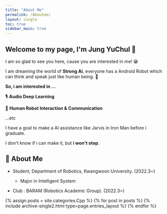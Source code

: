 ```yaml
---
title: "About Me"
permalink: /Aboutme/
layout: single
toc: true
sidebar_main: true
---
```


## Welcome to my page, I'm Jung YuChul 🥳

I am so glad to see you here, cause you are interested in me! 😁

I am dreaming the world of **Strong Ai**, everyone has a Android Robot which can think and speak just like human being. 🤖

**So, i am interested in ...**

🎙 **Audio Deep Learning**

💭 **Human Robot Interaction & Communication**

...etc

I have a goal to make a AI assistance like Jarvis in Iron Man before i graduate.

I don't know if i can make it, but **i won't stop.**

## 🐯 About Me

* Student, Department of Robotics, Kwangwoon University. (2022.3~)
    * Major in Intelligent System

* Club : BARAM (Robotics Academic Group). (2022.3~)


{% assign posts = site.categories.Cpp %}
{% for post in posts %} {% include archive-single2.html type=page.entries_layout %} {% endfor %}